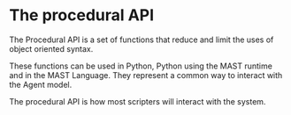 # The procedural API

The Procedural API is a set of functions that reduce and limit the uses of object oriented syntax.

These functions can be used in Python, Python using the MAST runtime and in the MAST Language. They represent a common way to interact with the Agent model.

The procedural API is how most scripters will interact with the system.
